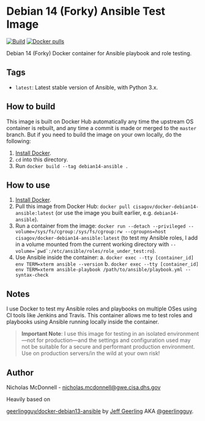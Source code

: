 # Debian 14 (Forky) Ansible Test Image #

[![Build](https://github.com/cisagov/docker-debian14-ansible/actions/workflows/build.yml/badge.svg)](https://github.com/cisagov/docker-debian14-ansible/actions/workflows/build.yml)
[![Docker pulls](https://img.shields.io/docker/pulls/cisagov/docker-debian14-ansible)](https://hub.docker.com/r/cisagov/docker-debian14-ansible/)

Debian 14 (Forky) Docker container for Ansible playbook and role testing.

## Tags ##

  - `latest`: Latest stable version of Ansible, with Python 3.x.

## How to build ##

This image is built on Docker Hub automatically any time the upstream OS container is rebuilt, and any time a commit is made or merged to the `master` branch. But if you need to build the image on your own locally, do the following:

  1. [Install Docker](https://docs.docker.com/engine/installation/).
  2. `cd` into this directory.
  3. Run `docker build --tag debian14-ansible .`

## How to use ##

  1. [Install Docker](https://docs.docker.com/engine/installation/).
  2. Pull this image from Docker Hub: `docker pull cisagov/docker-debian14-ansible:latest` (or use the image you built earlier, e.g. `debian14-ansible`).
  3. Run a container from the image: `docker run --detach --privileged --volume=/sys/fs/cgroup:/sys/fs/cgroup:rw --cgroupns=host cisagov/docker-debian14-ansible:latest` (to test my Ansible roles, I add in a volume mounted from the current working directory with ``--volume=`pwd`:/etc/ansible/roles/role_under_test:ro``).
  4. Use Ansible inside the container:
    a. `docker exec --tty [container_id] env TERM=xterm ansible --version`
    b. `docker exec --tty [container_id] env TERM=xterm ansible-playbook /path/to/ansible/playbook.yml --syntax-check`

## Notes ##

I use Docker to test my Ansible roles and playbooks on multiple OSes using CI tools like Jenkins and Travis. This container allows me to test roles and playbooks using Ansible running locally inside the container.

> **Important Note**: I use this image for testing in an isolated environment—not for production—and the settings and configuration used may not be suitable for a secure and performant production environment. Use on production servers/in the wild at your own risk!

## Author ##

Nicholas McDonnell - nicholas.mcdonnell@gwe.cisa.dhs.gov

Heavily based on

[geerlingguy/docker-debian13-ansible](https://github.com/geerlingguy/docker-debian13-ansible)
by [Jeff Geerling](https://www.jeffgeerling.com/) AKA [@geerlingguy](https://github.com/geerlingguy).